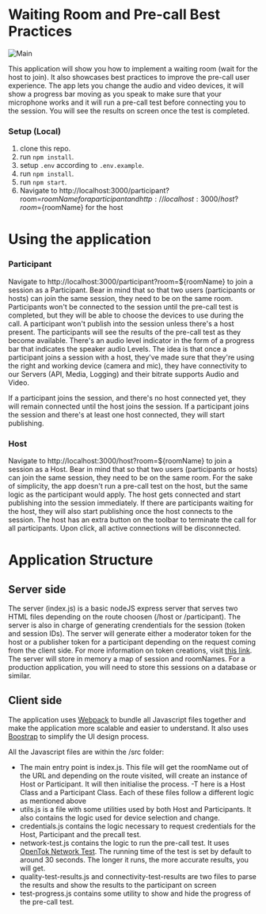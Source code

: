 # Waiting Room and Pre-call Best Practices

![Main](https://github.com/nexmo-se/)

This application will show you how to implement a waiting room (wait for the host to join). It also showcases best practices to improve the pre-call user experience. The app lets you change the audio and video devices, it will show a progress bar moving as you speak to make sure that your microphone works and it will run a pre-call test before connecting you to the session. You will see the results on screen once the test is completed.

### Setup (Local)

1. clone this repo.
2. run `npm install`.
3. setup `.env` according to `.env.example`.
4. run `npm install`.
5. run `npm start`.
6. Navigate to http://localhost:3000/participant?room=${roomName} for a participant and http://localhost:3000/host?room=${roomName} for the host

# Using the application

### Participant

Navigate to http://localhost:3000/participant?room=${roomName} to join a session as a Participant. Bear in mind that so that two users (participants or hosts) can join the same session, they need to be on the same room.
Participants won't be connected to the session until the pre-call test is completed, but they will be able to choose the devices to use during the call. A participant won't publish into the session unless there's a host present. The participants will see the results of the pre-call test as they become available. There's an audio level indicator in the form of a progress bar that indicates the speaker audio Levels. The idea is that once a participant joins a session with a host, they've made sure that they're using the right and working device (camera and mic), they have connectivity to our Servers (API, Media, Logging) and their bitrate supports Audio and Video.

If a participant joins the session, and there's no host connected yet, they will remain connected until the host joins the session. If a participant joins the session and there's at least one host connected, they will start publishing.

### Host

Navigate to http://localhost:3000/host?room=${roomName} to join a session as a Host. Bear in mind that so that two users (participants or hosts) can join the same session, they need to be on the same room.
For the sake of simplicity, the app doesn't run a pre-call test on the host, but the same logic as the participant would apply. The host gets connected and start publishing into the session immediately. If there are participants waiting for the host, they will also start publishing once the host connects to the session. The host has an extra button on the toolbar to terminate the call for all participants. Upon click, all active connections will be disconnected.

# Application Structure

## Server side

The server (index.js) is a basic nodeJS express server that serves two HTML files depending on the route choosen (/host or /participant). The server is also in charge of generating crendentials for the session (token and session IDs). The server will generate either a moderator token for the host or a publisher token for a participant depending on the request coming from the client side. For more information on token creations, visit [this link](https://tokbox.com/developer/guides/create-token/node/). The server will store in memory a map of session and roomNames. For a production application, you will need to store this sessions on a database or similar.

## Client side

The application uses [Webpack](https://webpack.js.org/) to bundle all Javascript files together and make the application more scalable and easier to understand. It also uses [Boostrap](https://getbootstrap.com/) to simplify the UI design process.

All the Javascript files are within the /src folder:

- The main entry point is index.js. This file will get the roomName out of the URL and depending on the route visited, will create an instance of Host or Participant. It will then initialise the process.
  -T here is a Host Class and a Participant Class. Each of these files follow a different logic as mentioned above
- utils.js is a file with some utilities used by both Host and Participants. It also contains the logic used for device selection and change.
- credentials.js contains the logic necessary to request credentials for the Host, Participant and the precall test.
- network-test.js contains the logic to run the pre-call test. It uses [OpenTok Network Test](https://www.npmjs.com/package/opentok-network-test-js). The running time of the test is set by default to around 30 seconds. The longer it runs, the more accurate results, you will get.
- quality-test-results.js and connectivity-test-results are two files to parse the results and show the results to the participant on screen
- test-progress.js contains some utility to show and hide the progress of the pre-call test.
